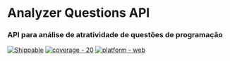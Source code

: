 # Analyzer Questions API
### API para análise de atratividade de questões de programação
[![Shippable](https://img.shields.io/shippable/54d119db5ab6cc13528ab183.svg?maxAge=2592000)](https://github.com/FranckAJ/AnalyzerQuestionsAPI)
[![coverage - 20](https://img.shields.io/badge/coverage-20%25-red.svg)](https://github.com/FranckAJ/AnalyzerQuestionsAPI)
[![platform - web](https://img.shields.io/badge/platform-web-green.svg)](https://github.com/FranckAJ/AnalyzerQuestionsAPI)








